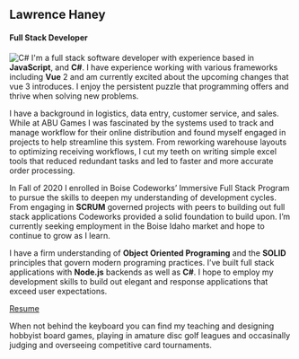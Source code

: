
## Lawrence Haney
#### Full Stack Developer
![C#](..\assets\icons8-c-sharp-logo-50.png/)
I'm a full stack software developer with experience based in **JavaScript**, and **C#**. I have experience working with various frameworks including **Vue** 2 and am currently excited about the upcoming changes that vue 3 introduces. I enjoy the persistent puzzle that programming offers and thrive when solving new problems.

 
I have a background in logistics, data entry, customer service, and sales. While at ABU Games I was fascinated by the systems used to track and manage workflow for their online distribution and found myself engaged in projects to help streamline this system. From reworking warehouse layouts to optimizing receiving workflows, I cut my teeth on writing simple excel tools that reduced redundant tasks and led to faster and more accurate order processing.

  
In Fall of 2020 I enrolled in Boise Codeworks’ Immersive Full Stack Program to pursue the skills to deepen my understanding of development cycles. From engaging in **SCRUM** governed projects with peers to building out full stack applications Codeworks provided a solid foundation to build upon. I’m currently seeking employment in the Boise Idaho market and hope to continue to grow as I learn.

  
I have a firm understanding of **Object Oriented Programing** and the **SOLID** principles that govern modern programing practices. I’ve built full stack applications with **Node.js** backends as well as **C#**. I hope to employ my development skills to build out elegant and response applications that exceed user expectations.

[Resume](https://drive.google.com/file/d/1sdglSA8AB21JW-hf2KeryGEIgeBhDuUR/view?usp=sharing)

When not behind the keyboard you can find my teaching and designing hobbyist board games, playing in amature disc golf leagues and occasinally judging and overseeing competitive card tournaments.